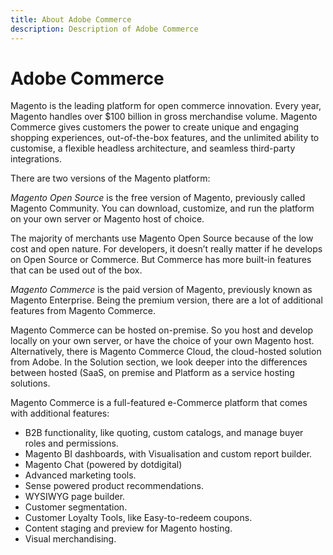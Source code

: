 ```yaml
---
title: About Adobe Commerce
description: Description of Adobe Commerce
---
```


# Adobe Commerce

Magento is the leading platform for open commerce innovation. Every year, Magento handles over $100 billion in gross merchandise volume. Magento Commerce gives customers the power to create unique and engaging shopping experiences, out-of-the-box features, and the unlimited ability to customise, a flexible headless architecture, and seamless third-party integrations.

There are two versions of the Magento platform:

_Magento Open Source_ is the free version of Magento, previously called Magento Community. You can download, customize, and run the platform on your own server or Magento host of choice.

The majority of merchants use Magento Open Source because of the low cost and open nature. For developers, it doesn’t really matter if he develops on Open Source or Commerce. But Commerce has more built-in features that can be used out of the box.

_Magento Commerce_ is the paid version of Magento, previously known as Magento Enterprise. Being the premium version, there are a lot of additional features from Magento Commerce.

Magento Commerce can be hosted on-premise. So you host and develop locally on your own server, or have the choice of your own Magento host. Alternatively, there is Magento Commerce Cloud, the cloud-hosted solution from Adobe. In the Solution section, we look deeper into the differences between hosted (SaaS, on premise and Platform as a service hosting solutions.

Magento Commerce is a full-featured e-Commerce platform that comes with additional features:

- B2B functionality, like quoting, custom catalogs, and manage buyer roles and permissions.
- Magento BI dashboards, with Visualisation and custom report builder.
- Magento Chat (powered by dotdigital)
- Advanced marketing tools.
- Sense powered product recommendations.
- WYSIWYG page builder.
- Customer segmentation.
- Customer Loyalty Tools, like Easy-to-redeem coupons.
- Content staging and preview for Magento hosting.
- Visual merchandising.
